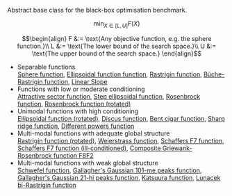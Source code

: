 Abstract base class for the black-box optimisation benchmark.

$$\min_{X \in [L, U]} F(X)$$

$$\begin{align}
F &:= \text{Any objective function, e.g. the sphere function.}\\
L &:= \text{The lower bound of the search space.}\\
U &:= \text{The upper bound of the search space.}
\end{align}$$

- Separable functions<br>
  <a href="#sphere-function">Sphere function</a>, <a href="#ellipsoidal-function">Ellipsoidal function function</a>, <a href="#rastrigin-function">Rastrigin function</a>, <a href="#b-che-rastrigin-function">Büche-Rastrigin function</a>, <a href="#linear-slope">Linear Slope</a>
- Functions with low or moderate conditioning<br>
  <a href="#attractive-sector-function">Attractive sector function</a>, <a href="#step-ellipsoidal-function">Step ellipsoidal function</a>, <a href="#rosenbrock-function">Rosenbrock function</a>, <a href="#rosenbrock-function-rotated">Rosenbrock function (rotated)</a>
- Unimodal functions with high conditioning<br>
  <a href="#ellipsoidal-function-rotated">Ellipsoidal function (rotated)</a>, <a href="#discus-function">Discus function</a>, <a href="#bent-cigar-function">Bent cigar function</a>, <a href="#sharp-ridge-function">Sharp ridge function</a>, <a href="#different-powers-function">Different powers function</a>
- Multi-modal functions with adequate global structure<br>
  <a href="#rastrigin-function-rotated">Rastrigin function (rotated)</a>, <a href="#weierstrass-function">Weierstrass function</a>, <a href="#schaffers-f7-function">Schaffers F7 function</a>, <a href="#schaffers-f7-function">Schaffers F7 function (ill-conditioned)</a>, <a href="#composite-griewank-rosenbrock-function-f8f2">Composite Griewank-Rosenbrock function F8F2</a>
- Multi-modal functions with weak global structure<br>
  <a href="#schwefel-function">Schwefel function</a>, <a href="#gallagher-s-gaussian-101-me-peaks-function">Gallagher's Gaussian 101-me peaks function</a>, <a href="#gallagher-s-gaussian-21-hi-peaks-function">Gallagher's Gaussian 21-hi peaks function</a>, <a href="#katsuura-function">Katsuura function</a>, <a href="#lunacek-bi-rastrigin-function">Lunacek bi-Rastrigin function</a>